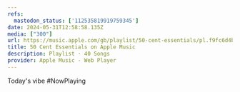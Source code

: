 ```yaml
---
refs:
  mastodon_status: ['112535819919759345']
date: 2024-05-31T12:58:58.135Z
media: ["300"]
url: https://music.apple.com/gb/playlist/50-cent-essentials/pl.f9fc6d4b58f54f349c52efc5eceb4964
title: 50 Cent Essentials on Apple Music
description: Playlist · 40 Songs
provider: Apple Music - Web Player
---
```


Today's vibe #NowPlaying
